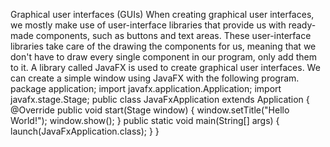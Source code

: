 Graphical user interfaces (GUIs)
When creating graphical user interfaces, we mostly make use of user-interface libraries that provide us with ready-made components, such as buttons and text areas. These user-interface libraries take care of the drawing the components for us, meaning that we don't have to draw every single component in our program, only add them to it.
A library called JavaFX is used to create graphical user interfaces.
We can create a simple window using JavaFX with the following program.
package application;
import javafx.application.Application;
import javafx.stage.Stage;
public class JavaFxApplication extends Application {
    @Override
    public void start(Stage window) {
        window.setTitle("Hello World!");
        window.show();
    }
    public static void main(String[] args) {
        launch(JavaFxApplication.class);
    }
}
